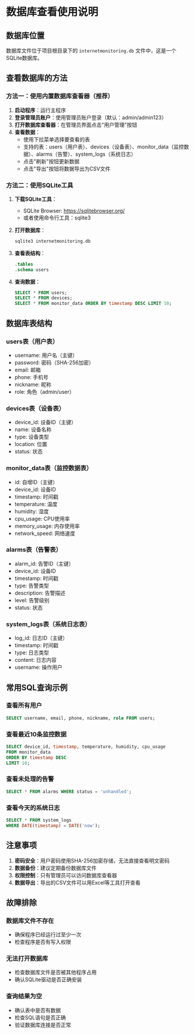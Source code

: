# 数据库查看使用说明

## 数据库位置
数据库文件位于项目根目录下的 `internetmonitoring.db` 文件中，这是一个SQLite数据库。

## 查看数据库的方法

### 方法一：使用内置数据库查看器（推荐）

1. **启动程序**：运行主程序
2. **登录管理员账户**：使用管理员账户登录（默认：admin/admin123）
3. **打开数据库查看器**：在管理员界面点击"用户管理"按钮
4. **查看数据**：
   - 使用下拉菜单选择要查看的表
   - 支持的表：users（用户表）、devices（设备表）、monitor_data（监控数据）、alarms（告警）、system_logs（系统日志）
   - 点击"刷新"按钮更新数据
   - 点击"导出"按钮将数据导出为CSV文件

### 方法二：使用SQLite工具

1. **下载SQLite工具**：
   - SQLite Browser: https://sqlitebrowser.org/
   - 或者使用命令行工具：sqlite3

2. **打开数据库**：
   ```bash
   sqlite3 internetmonitoring.db
   ```

3. **查看表结构**：
   ```sql
   .tables
   .schema users
   ```

4. **查询数据**：
   ```sql
   SELECT * FROM users;
   SELECT * FROM devices;
   SELECT * FROM monitor_data ORDER BY timestamp DESC LIMIT 10;
   ```

## 数据库表结构

### users表（用户表）
- username: 用户名（主键）
- password: 密码（SHA-256加密）
- email: 邮箱
- phone: 手机号
- nickname: 昵称
- role: 角色（admin/user）

### devices表（设备表）
- device_id: 设备ID（主键）
- name: 设备名称
- type: 设备类型
- location: 位置
- status: 状态

### monitor_data表（监控数据表）
- id: 自增ID（主键）
- device_id: 设备ID
- timestamp: 时间戳
- temperature: 温度
- humidity: 湿度
- cpu_usage: CPU使用率
- memory_usage: 内存使用率
- network_speed: 网络速度

### alarms表（告警表）
- alarm_id: 告警ID（主键）
- device_id: 设备ID
- timestamp: 时间戳
- type: 告警类型
- description: 告警描述
- level: 告警级别
- status: 状态

### system_logs表（系统日志表）
- log_id: 日志ID（主键）
- timestamp: 时间戳
- type: 日志类型
- content: 日志内容
- username: 操作用户

## 常用SQL查询示例

### 查看所有用户
```sql
SELECT username, email, phone, nickname, role FROM users;
```

### 查看最近10条监控数据
```sql
SELECT device_id, timestamp, temperature, humidity, cpu_usage 
FROM monitor_data 
ORDER BY timestamp DESC 
LIMIT 10;
```

### 查看未处理的告警
```sql
SELECT * FROM alarms WHERE status = 'unhandled';
```

### 查看今天的系统日志
```sql
SELECT * FROM system_logs 
WHERE DATE(timestamp) = DATE('now');
```

## 注意事项

1. **密码安全**：用户密码使用SHA-256加密存储，无法直接查看明文密码
2. **数据备份**：建议定期备份数据库文件
3. **权限控制**：只有管理员可以访问数据库查看器
4. **数据导出**：导出的CSV文件可以用Excel等工具打开查看

## 故障排除

### 数据库文件不存在
- 确保程序已经运行过至少一次
- 检查程序是否有写入权限

### 无法打开数据库
- 检查数据库文件是否被其他程序占用
- 确认SQLite驱动是否正确安装

### 查询结果为空
- 确认表中是否有数据
- 检查SQL语句是否正确
- 验证数据库连接是否正常 